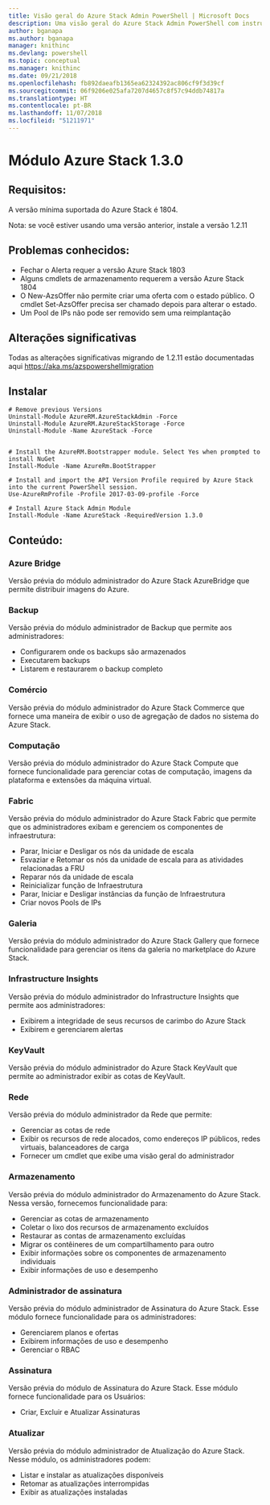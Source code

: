```yaml
---
title: Visão geral do Azure Stack Admin PowerShell | Microsoft Docs
description: Uma visão geral do Azure Stack Admin PowerShell com instruções de instalação e configuração.
author: bganapa
ms.author: bganapa
manager: knithinc
ms.devlang: powershell
ms.topic: conceptual
ms.manager: knithinc
ms.date: 09/21/2018
ms.openlocfilehash: fb892daeafb1365ea62324392ac806cf9f3d39cf
ms.sourcegitcommit: 06f9206e025afa7207d4657c8f57c94ddb74817a
ms.translationtype: HT
ms.contentlocale: pt-BR
ms.lasthandoff: 11/07/2018
ms.locfileid: "51211971"
---
```

# <a name="azure-stack-module-130"></a>Módulo Azure Stack 1.3.0

## <a name="requirements"></a>Requisitos:
A versão mínima suportada do Azure Stack é 1804.

Nota: se você estiver usando uma versão anterior, instale a versão 1.2.11

## <a name="known-issues"></a>Problemas conhecidos:

- Fechar o Alerta requer a versão Azure Stack 1803
- Alguns cmdlets de armazenamento requerem a versão Azure Stack 1804
- O New-AzsOffer não permite criar uma oferta com o estado público. O cmdlet Set-AzsOffer precisa ser chamado depois para alterar o estado.
- Um Pool de IPs não pode ser removido sem uma reimplantação

## <a name="breaking-changes"></a>Alterações significativas
Todas as alterações significativas migrando de 1.2.11 estão documentadas aqui https://aka.ms/azspowershellmigration

## <a name="install"></a>Instalar
```
# Remove previous Versions
Uninstall-Module AzureRM.AzureStackAdmin -Force
Uninstall-Module AzureRM.AzureStackStorage -Force
Uninstall-Module -Name AzureStack -Force 


# Install the AzureRM.Bootstrapper module. Select Yes when prompted to install NuGet
Install-Module -Name AzureRm.BootStrapper

# Install and import the API Version Profile required by Azure Stack into the current PowerShell session.
Use-AzureRmProfile -Profile 2017-03-09-profile -Force

# Install Azure Stack Admin Module
Install-Module -Name AzureStack -RequiredVersion 1.3.0
```
## <a name="content"></a>Conteúdo:
### <a name="azure-bridge"></a>Azure Bridge
Versão prévia do módulo administrador do Azure Stack AzureBridge que permite distribuir imagens do Azure.

### <a name="backup"></a>Backup
Versão prévia do módulo administrador de Backup que permite aos administradores:
- Configurarem onde os backups são armazenados
- Executarem backups
- Listarem e restaurarem o backup completo

### <a name="commerce"></a>Comércio
Versão prévia do módulo administrador do Azure Stack Commerce que fornece uma maneira de exibir o uso de agregação de dados no sistema do Azure Stack.

### <a name="compute"></a>Computação
Versão prévia do módulo administrador do Azure Stack Compute que fornece funcionalidade para gerenciar cotas de computação, imagens da plataforma e extensões da máquina virtual.

### <a name="fabric"></a>Fabric
Versão prévia do módulo administrador do Azure Stack Fabric que permite que os administradores exibam e gerenciem os componentes de infraestrutura:
- Parar, Iniciar e Desligar os nós da unidade de escala
- Esvaziar e Retomar os nós da unidade de escala para as atividades relacionadas a FRU
- Reparar nós da unidade de escala
- Reinicializar função de Infraestrutura
- Parar, Iniciar e Desligar instâncias da função de Infraestrutura
- Criar novos Pools de IPs


### <a name="gallery"></a>Galeria
Versão prévia do módulo administrador do Azure Stack Gallery que fornece funcionalidade para gerenciar os itens da galeria no marketplace do Azure Stack.

### <a name="infrastructure-insights"></a>Infrastructure Insights
Versão prévia do módulo administrador do Infrastructure Insights que permite aos administradores:
- Exibirem a integridade de seus recursos de carimbo do Azure Stack
- Exibirem e gerenciarem alertas

### <a name="keyvault"></a>KeyVault
Versão prévia do módulo administrador do Azure Stack KeyVault que permite ao administrador exibir as cotas de KeyVault.

### <a name="network"></a>Rede
Versão prévia do módulo administrador da Rede que permite:
- Gerenciar as cotas de rede
- Exibir os recursos de rede alocados, como endereços IP públicos, redes virtuais, balanceadores de carga
- Fornecer um cmdlet que exibe uma visão geral do administrador

### <a name="storage"></a>Armazenamento
Versão prévia do módulo administrador do Armazenamento do Azure Stack.  Nessa versão, fornecemos funcionalidade para:
- Gerenciar as cotas de armazenamento
- Coletar o lixo dos recursos de armazenamento excluídos
- Restaurar as contas de armazenamento excluídas
- Migrar os contêineres de um compartilhamento para outro
- Exibir informações sobre os componentes de armazenamento individuais
- Exibir informações de uso e desempenho

### <a name="subscription-admin"></a>Administrador de assinatura
Versão prévia do módulo administrador de Assinatura do Azure Stack.  Esse módulo fornece funcionalidade para os administradores:
- Gerenciarem planos e ofertas
- Exibirem informações de uso e desempenho
- Gerenciar o RBAC

### <a name="subscription"></a>Assinatura
Versão prévia do módulo de Assinatura do Azure Stack.  Esse módulo fornece funcionalidade para os Usuários:
- Criar, Excluir e Atualizar Assinaturas

### <a name="update"></a>Atualizar
Versão prévia do módulo administrador de Atualização do Azure Stack.  Nesse módulo, os administradores podem:
- Listar e instalar as atualizações disponíveis
- Retomar as atualizações interrompidas
- Exibir as atualizações instaladas
